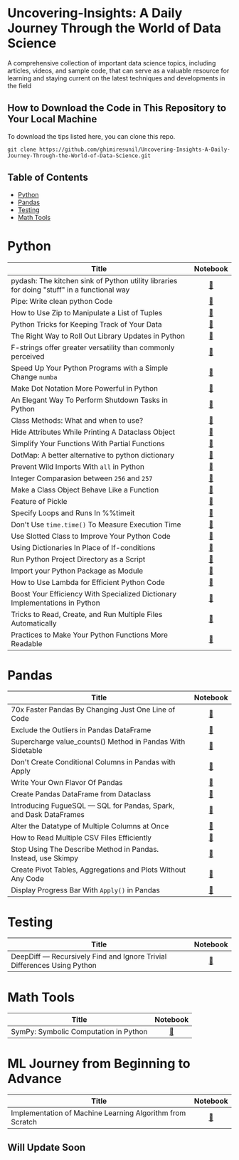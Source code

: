 # Uncovering-Insights: A Daily Journey Through the World of Data Science

A comprehensive collection of important data science topics, including articles, videos, and sample code, that can serve as a valuable resource for learning and staying current on the latest techniques and developments in the field


## How to Download the Code in This Repository to Your Local Machine

To download the tips listed here, you can clone this repo.

`git clone https://github.com/ghimiresunil/Uncovering-Insights-A-Daily-Journey-Through-the-World-of-Data-Science.git`

## Table of Contents

- [Python](#python)
- [Pandas](#pandas) 
- [Testing](#testing)
- [Math Tools](#math-tools)

# Python
| Title | Notebook |
|------ | :----------: |
| pydash: The kitchen sink of Python utility libraries for doing "stuff" in a functional way | [🔗](https://github.com/ghimiresunil/Uncovering-Insights-A-Daily-Journey-Through-the-World-of-Data-Science/blob/main/python/pydash.ipynb)|
| Pipe: Write clean python Code | [🔗](https://github.com/ghimiresunil/Uncovering-Insights-A-Daily-Journey-Through-the-World-of-Data-Science/blob/main/python/pipe.ipynb)|
| How to Use Zip to Manipulate a List of Tuples	| [🔗](https://github.com/ghimiresunil/Uncovering-Insights-A-Daily-Journey-Through-the-World-of-Data-Science/blob/main/python/zip.ipynb)|
| Python Tricks for Keeping Track of Your Data	| [🔗](https://github.com/ghimiresunil/Uncovering-Insights-A-Daily-Journey-Through-the-World-of-Data-Science/blob/main/python/keep_track.ipynb)|
| The Right Way to Roll Out Library Updates in Python	| [🔗](https://github.com/ghimiresunil/Uncovering-Insights-A-Daily-Journey-Through-the-World-of-Data-Science/blob/main/python/deprecated_warning.ipynb)|
| F-strings offer greater versatility than commonly perceived| [🔗](https://github.com/ghimiresunil/Uncovering-Insights-A-Daily-Journey-Through-the-World-of-Data-Science/blob/main/python/f_string.ipynb)|
| Speed Up Your Python Programs with a Simple Change `numba`| [🔗](https://github.com/ghimiresunil/Uncovering-Insights-A-Daily-Journey-Through-the-World-of-Data-Science/blob/main/python/numba.ipynb)|
| Make Dot Notation More Powerful in Python	| [🔗](https://github.com/ghimiresunil/Uncovering-Insights-A-Daily-Journey-Through-the-World-of-Data-Science/blob/main/python/dot_notation.ipynb)|
| An Elegant Way To Perform Shutdown Tasks in Python | [🔗](https://github.com/ghimiresunil/Uncovering-Insights-A-Daily-Journey-Through-the-World-of-Data-Science/blob/main/python/shutdown_task.ipynb)|
| Class Methods: What and when to use? | [🔗](https://github.com/ghimiresunil/Uncovering-Insights-A-Daily-Journey-Through-the-World-of-Data-Science/blob/main/python/data_class.ipynb)|
| Hide Attributes While Printing A Dataclass Object	| [🔗](https://github.com/ghimiresunil/Uncovering-Insights-A-Daily-Journey-Through-the-World-of-Data-Science/blob/main/python/hide_dataclass_attributes.ipynb)|
| Simplify Your Functions With Partial Functions | [🔗](https://github.com/ghimiresunil/Uncovering-Insights-A-Daily-Journey-Through-the-World-of-Data-Science/blob/main/python/partial_function.ipynb)|
| DotMap: A better alternative to python dictionary| [🔗](https://github.com/ghimiresunil/Uncovering-Insights-A-Daily-Journey-Through-the-World-of-Data-Science/blob/main/python/dot_map.ipynb)|
| Prevent Wild Imports With `all` in Python| [🔗](https://github.com/ghimiresunil/Uncovering-Insights-A-Daily-Journey-Through-the-World-of-Data-Science/blob/main/python/save_imports.ipynb)|
| Integer Comparasion between `256` and `257` | [🔗](https://github.com/ghimiresunil/Uncovering-Insights-A-Daily-Journey-Through-the-World-of-Data-Science/blob/main/python/interger_comparision.ipynb)| 
| Make a Class Object Behave Like a Function | [🔗](https://github.com/ghimiresunil/Uncovering-Insights-A-Daily-Journey-Through-the-World-of-Data-Science/blob/main/python/class_callable.ipynb)| 
| Feature of Pickle | [🔗](https://github.com/ghimiresunil/Uncovering-Insights-A-Daily-Journey-Through-the-World-of-Data-Science/blob/main/python/pickle_feature.ipynb)| 
| Specify Loops and Runs In %%timeit| [🔗](https://github.com/ghimiresunil/Uncovering-Insights-A-Daily-Journey-Through-the-World-of-Data-Science/blob/main/python/loops_in_timeit.ipynb)| 
| Don't Use `time.time()` To Measure Execution Time	| [🔗](https://github.com/ghimiresunil/Uncovering-Insights-A-Daily-Journey-Through-the-World-of-Data-Science/blob/main/python/donot_use_time_dot_time.ipynb)| 
| Use Slotted Class to Improve Your Python Code | [🔗](https://github.com/ghimiresunil/Uncovering-Insights-A-Daily-Journey-Through-the-World-of-Data-Science/blob/main/python/slotted_class.ipynb)| 
| Using Dictionaries In Place of If-conditions | [🔗](https://github.com/ghimiresunil/Uncovering-Insights-A-Daily-Journey-Through-the-World-of-Data-Science/blob/main/python/dict_vs_if_else.ipynb)| 
| Run Python Project Directory as a Script | [🔗](https://github.com/ghimiresunil/Uncovering-Insights-A-Daily-Journey-Through-the-World-of-Data-Science/blob/main/image/run_python_directory.png)| 
| Import your Python Package as Module | [🔗](https://github.com/ghimiresunil/Uncovering-Insights-A-Daily-Journey-Through-the-World-of-Data-Science/blob/main/image/import_your_python_package.png)| 
| How to Use Lambda for Efficient Python Code	 | [🔗](https://github.com/ghimiresunil/Uncovering-Insights-A-Daily-Journey-Through-the-World-of-Data-Science/blob/main/python/lambda.ipynb)| 
| Boost Your Efficiency With Specialized Dictionary Implementations in Python	| [🔗](https://github.com/ghimiresunil/Uncovering-Insights-A-Daily-Journey-Through-the-World-of-Data-Science/blob/main/python/dictionary.ipynb)|
| Tricks to Read, Create, and Run Multiple Files Automatically | [🔗](https://github.com/ghimiresunil/Uncovering-Insights-A-Daily-Journey-Through-the-World-of-Data-Science/blob/main/python/read_create_run.ipynb)|
|  Practices to Make Your Python Functions More Readable | [🔗](https://github.com/ghimiresunil/Uncovering-Insights-A-Daily-Journey-Through-the-World-of-Data-Science/tree/main/python/clean_code) |

# Pandas
| Title | Notebook |
|------ | :----------: |
| 70x Faster Pandas By Changing Just One Line of Code	 | [🔗](https://github.com/ghimiresunil/Uncovering-Insights-A-Daily-Journey-Through-the-World-of-Data-Science/blob/main/pandas/70x_faster_pandas.ipynb)|
| Exclude the Outliers in Pandas DataFrame| [🔗](https://github.com/ghimiresunil/Uncovering-Insights-A-Daily-Journey-Through-the-World-of-Data-Science/blob/main/pandas/4_pandas_lesser_know_tricks.ipynb)|
| Supercharge value_counts() Method in Pandas With Sidetable| [🔗](https://github.com/ghimiresunil/Uncovering-Insights-A-Daily-Journey-Through-the-World-of-Data-Science/blob/main/pandas/better_Value_Counts-Method.ipynb)|
| Don't Create Conditional Columns in Pandas with Apply	| [🔗](https://github.com/ghimiresunil/Uncovering-Insights-A-Daily-Journey-Through-the-World-of-Data-Science/blob/main/pandas/conditional_columns.ipynb)|
| Write Your Own Flavor Of Pandas	| [🔗](https://github.com/ghimiresunil/Uncovering-Insights-A-Daily-Journey-Through-the-World-of-Data-Science/blob/main/pandas/conditional_columns.ipynb)|
| Create Pandas DataFrame from Dataclass	| [🔗](hhttps://github.com/ghimiresunil/Uncovering-Insights-A-Daily-Journey-Through-the-World-of-Data-Science/blob/main/pandas/pandas_df_from_dataclass.ipynb)|
| Introducing FugueSQL — SQL for Pandas, Spark, and Dask DataFrames | [🔗](https://github.com/ghimiresunil/Uncovering-Insights-A-Daily-Journey-Through-the-World-of-Data-Science/blob/main/pandas/fugueSQL.ipynb)|
| Alter the Datatype of Multiple Columns at Once | [🔗](https://github.com/ghimiresunil/Uncovering-Insights-A-Daily-Journey-Through-the-World-of-Data-Science/blob/main/pandas/datatype_alter.ipynb)|
| How to Read Multiple CSV Files Efficiently	| [🔗](https://github.com/ghimiresunil/Uncovering-Insights-A-Daily-Journey-Through-the-World-of-Data-Science/blob/main/pandas/read_multiple_csv.ipynb)|
| Stop Using The Describe Method in Pandas. Instead, use Skimpy | [🔗](https://github.com/ghimiresunil/Uncovering-Insights-A-Daily-Journey-Through-the-World-of-Data-Science/blob/main/pandas/donot_use_describe_method.ipynb)|
| Create Pivot Tables, Aggregations and Plots Without Any Code | [🔗](https://github.com/ghimiresunil/Uncovering-Insights-A-Daily-Journey-Through-the-World-of-Data-Science/blob/main/pandas/nocode_pivot_groupby.ipynb)|
| Display Progress Bar With `Apply()` in Pandas | [🔗](https://github.com/ghimiresunil/Uncovering-Insights-A-Daily-Journey-Through-the-World-of-Data-Science/blob/main/pandas/display_progress_bar_with_apply.ipynb)|

# Testing
| Title | Notebook |
|------ | :----------: |
| DeepDiff — Recursively Find and Ignore Trivial Differences Using Python	 | [🔗](https://github.com/ghimiresunil/Uncovering-Insights-A-Daily-Journey-Through-the-World-of-Data-Science/blob/main/testing/deepdiff.ipynb)|

# Math Tools
| Title | Notebook |
|------ | :----------: |
| SymPy: Symbolic Computation in Python	| [🔗](https://github.com/ghimiresunil/Uncovering-Insights-A-Daily-Journey-Through-the-World-of-Data-Science/blob/main/math_tools/sympy_example.ipynb)|

# ML Journey from Beginning to Advance
| Title | Notebook |
|------ | :----------: |
| Implementation of Machine Learning Algorithm from Scratch	| [🔗](https://github.com/ghimiresunil/Implementation-of-Machine-Learning-Algorithm-from-Scratch)|


## Will Update Soon
